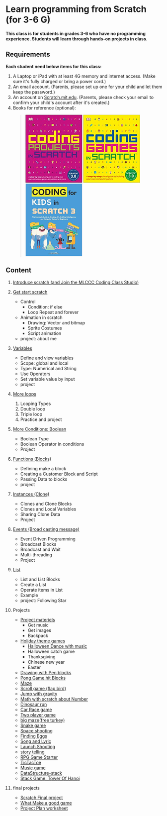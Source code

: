# Learn programming from Scratch (for 3-6 G)

**This class is for students in grades 3-6 who have no programming experience. Students will learn through hands-on projects in class.**

## Requirements

 **Each student need  below items for this class:**

1. A Laptop or iPad with at least 4G memory and internet access. (Make sure it's fully charged or bring a power cord.)
2. An email account. (Parents, please set up one for your child and let them keep the password.)
3. An account on [Scratch.mit.edu](http://Scratch.mit.edu). (Parents, please check your email to confirm your child's account after it's created.)
4. Books for reference (optional):
   > ![](../images/image3.png) ![](../images/image5.png) ![](../images/image6.png)


## Content

1. [Introduce scratch (and Join the MLCCC Coding Class Studio)](01.Introduce_Scratch.md)

2. [Get start scratch](02.Get_Start_Scratch.md)

   - Control
     - Condition: if else
     - Loop Repeat and forever
   - Animation in scratch
     - Drawing: Vector and bitmap
     - Sprite Costumes
     - Script animation
   - project: about me
  
3. [Variables](03.Variables.md)

   - Define and view variables
   - Scope: global and local
   - Type: Numerical and String
   - Use Operators
   - Set variable value by input
   - project

4. [More loops](04.more_loops.md)
   1. Looping Types
   2. Double loop
   3. Triple loop
   4. Practice and project

5. [More Conditions: Boolean](./05.more_conditions.md)

   - Boolean Type
   - Boolean Operator in conditions
   - Project

6. [Functions (Blocks)](./06.Functions.md)
   - Defining make a block
   - Creating a Customer Block and Script
   - Passing Data to blocks
   - project
  
7. [Instances (Clone)](./07.Create_Instances_With_Clone.md)

   - Clones and Clone Blocks
   - Clones and Local Variables
   - Sharing Clone Data
   - Project

8. [Events (Broad casting message)](./08.Events.md)
   - Event Driven Programming
   - Broadcast Blocks
   - Broadcast and Wait
   - Multi-threading
   - Project

9. [List](./09_List.md)
    - List and List Blocks
    - Create a List
    - Operate items in List
    - Example
    - project: Following Star

10. Projects
    - [Project materiels](10.1_ProjectMateriels.md)
      - Get music
      - Get images
      - Backpack
    - [Holiday theme games](10.2_HolidayThemeGame.md)
      - [Halloween Dance with music](./HalloweenDance_musicVideo-v3.pdf)
      - Halloween catch game
      - Thanksgiving
      - Chinese new year
      - Easter
    - [Drawing with Pen blocks](10.3_PenDrawing.md)
    - [Pong Game hit Blocks](10.4.Pong_block_Game.md)
    - [Maze](10.5.Maze.md)
    - [Scroll game (flap bird)](10.6_scrollGame.md)
    - [Jump with gravity](10.7_JumpWithGravity.md)
    - [Math with scratch about Number](10.8_Math_FindNumber.md)
    - [Dinosaur run](10.9_PlatformRunning.md)
    - [Car Race game](10.10_raceGame.md)
    - [Two player game](10.11_twoplayerGame.md)
    - [big maze(free turkey)](10.11.1_BigMaze.md)
    - [Snake game](10.12_BuildSnakeGame.md)
    - [Space shooting](10.13.SpaceShooting.md)
    - [Finding Eggs](10.14.4_FindingEggs.md)
    - [Song and Lyric](10.17.3_Song_and_Lyric.md)
    - [Launch Shooting](10.17.5_launchShooting.md)
    - [story telling](10.17.1_story.md)
    - [RPG Game Starter](10.17.2_RPG.md)
    - [TicTacToe](10.14_BuildTicTacToe.md)
    - [Music game](https://scratch.mit.edu/projects/384792691)
    - [DataStructure-stack](10.15_DataStructure_Stack.md)
    - [Stack Game: Tower Of Hanoi](10.16_Stack_TowerOfHanoi.md)  
  
11. final projects
    
    - [Scratch Final project](11.finalproject.md)
    - [What Make a good game](WhatMakeAGoodGame.pdf)
    - [Project Plan worksheet](ProjectPlaning_worksheet.pdf)

<!-- 3. Tell a story by scratch
1. How to build game in scratch
2. Build a Holiday theme game (Halloween game)
3. Build a Holiday theme game with clone (Christmas game)
4. Drawing with scratch with Pen and Script
5.  Game Programming: Catch Game(Drop Apple)
6.  Build another holiday them game (Chinese New Year)
7.  Game programming: Jump game
8.  Game programming:  Shooting Game
9.  Game programming: Race Game
10. Game programming: running game (Chrome dinosaur)
11. Using List: following
12. Math: primeNumber
13. Game Programming: Two person Shooting Game(Dot War)
14. Game Programming (Music Game)
15. Group projects(3-5week)
16. Final project (3-5week)
17. Demo -->
